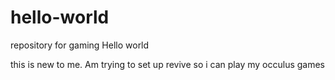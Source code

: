 # hello-world
repository for gaming
Hello world

this is new to me. Am trying to set up revive so i can play my occulus games
